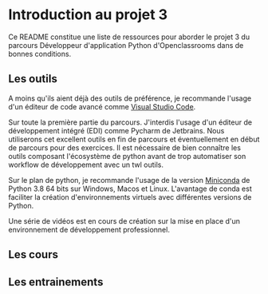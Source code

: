 # Introduction au projet 3

Ce README constitue une liste de ressources pour 
aborder le projet 3 du parcours Développeur d'application
Python d'Openclassrooms dans de bonnes conditions.

## Les outils

A moins qu'ils aient déjà des outils de préférence, 
je recommande l'usage d'un éditeur de code avancé comme 
[Visual Studio Code](https://code.visualstudio.com/Download).

Sur toute la première partie du parcours. J'interdis l'usage
d'un éditeur de développement intégré (EDI) comme Pycharm de 
Jetbrains. Nous utiliserons cet excellent outils en fin de 
parcours et éventuellement en début de parcours pour des 
exercices. Il est nécessaire de bien connaître les outils 
composant l'écosystème de python avant de trop automatiser son
workflow de développement avec un twl outils.

Sur le plan de python, je recommande l'usage de la version 
[Miniconda](https://docs.conda.io/en/latest/miniconda.html) 
de Python 3.8 64 bits sur Windows, Macos et Linux. 
L'avantage de conda est faciliter la création d'environnements 
virtuels avec différentes versions de Python.

Une série de vidéos est en cours de création sur la mise en 
place d'un environnement de développement professionnel.

## Les cours



## Les entrainements
